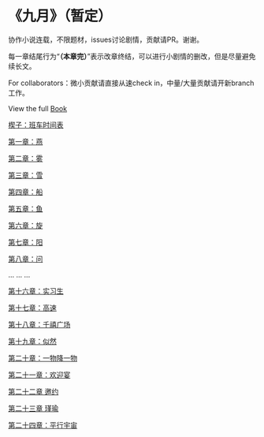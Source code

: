 # 《九月》（暂定）
协作小说连载，不限题材，issues讨论剧情，贡献请PR。谢谢。

每一章结尾行为“**（本章完）**”表示改章终结，可以进行小剧情的删改，但是尽量避免续长文。

For collaborators：微小贡献请直接从速check in，中量/大量贡献请开新branch工作。

View the full [Book](http://yidingcn.github.io/novel)

[楔子：班车时间表](https://github.com/yidingcn/novel/blob/master/%E6%A5%94%E5%AD%90%EF%BC%9A%E7%8F%AD%E8%BD%A6%E6%97%B6%E9%97%B4%E8%A1%A8.md)

[第一章：燕](https://github.com/yidingcn/novel/blob/master/%E7%AC%AC%E4%B8%80%E7%AB%A0%EF%BC%9A%E7%87%95.md)

[第二章：雾](https://github.com/yidingcn/novel/blob/master/%E7%AC%AC%E4%BA%8C%E7%AB%A0%EF%BC%9A%E9%9B%BE.md)

[第三章：雪](https://github.com/yidingcn/novel/blob/master/%E7%AC%AC%E4%B8%89%E7%AB%A0%EF%BC%9A%E9%9B%AA.md)

[第四章：船](https://github.com/yidingcn/novel/blob/master/%E7%AC%AC%E5%9B%9B%E7%AB%A0%EF%BC%9A%E8%88%B9.md)

[第五章：鱼](https://github.com/yidingcn/novel/blob/master/%E7%AC%AC%E4%BA%94%E7%AB%A0%EF%BC%9A%E9%B1%BC.md)

[第六章：旋](https://github.com/yidingcn/novel/blob/master/%E7%AC%AC%E5%85%AD%E7%AB%A0%EF%BC%9A%E6%97%8B.md)

[第七章：阳](%E7%AC%AC%E4%B8%83%E7%AB%A0%EF%BC%9A%E9%98%B3.md)

[第八章：问](%E7%AC%AC%E5%85%AB%E7%AB%A0%EF%BC%9A%E9%97%AE.md)

...
...
...

[第十六章：实习生](https://github.com/yidingcn/novel/blob/master/%E7%AC%AC%E5%8D%81%E5%85%AD%E7%AB%A0%EF%BC%9A%E5%AE%9E%E4%B9%A0%E7%94%9F.md)

[第十七章：高速](https://github.com/yidingcn/novel/blob/master/%E7%AC%AC%E5%8D%81%E4%B8%83%E7%AB%A0%EF%BC%9A%E9%AB%98%E9%80%9F.md)

[第十八章：千禧广场](https://github.com/yidingcn/novel/blob/master/%E7%AC%AC%E5%8D%81%E5%85%AB%E7%AB%A0%EF%BC%9A%E5%8D%83%E7%A6%A7%E5%B9%BF%E5%9C%BA.md)

[第十九章：似然](https://github.com/yidingcn/novel/blob/master/%E7%AC%AC%E5%8D%81%E4%B9%9D%E7%AB%A0%EF%BC%9A%E4%BC%BC%E7%84%B6.md)

[第二十章：一物降一物](https://github.com/yidingcn/novel/blob/master/%E7%AC%AC%E4%BA%8C%E5%8D%81%E7%AB%A0%EF%BC%9A%E4%B8%80%E7%89%A9%E9%99%8D%E4%B8%80%E7%89%A9.md)

[第二十一章：欢迎宴](https://github.com/yidingcn/novel/blob/master/%E7%AC%AC%E4%BA%8C%E5%8D%81%E4%B8%80%E7%AB%A0%EF%BC%9A%E6%AC%A2%E8%BF%8E%E5%AE%B4.md)

[第二十二章 邀约](https://github.com/yidingcn/novel/blob/master/%E7%AC%AC%E4%BA%8C%E5%8D%81%E4%BA%8C%E7%AB%A0%EF%BC%9A%E9%82%80%E7%BA%A6.md)

[第二十三章 瑾瑜](https://github.com/yidingcn/novel/blob/master/%E7%AC%AC%E4%BA%8C%E5%8D%81%E4%B8%89%E7%AB%A0%EF%BC%9A%E7%91%BE%E7%91%9C.md)

[第二十四章：平行宇宙](https://github.com/yidingcn/novel/blob/master/%E7%AC%AC%E4%BA%8C%E5%8D%81%E5%9B%9B%E7%AB%A0%EF%BC%9A%E5%B9%B3%E8%A1%8C%E5%AE%87%E5%AE%99.md)
